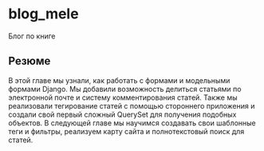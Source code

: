 # blog_mele
Блог по книге

## Резюме
В этой главе мы узнали, как работать с формами и модельными формами Django. Мы добавили возможность делиться статьями по электронной почте и систему комментирования статей. Также мы реализовали тегирование статей
с помощью стороннего приложения и создали свой первый сложный QuerySet
для получения подобных объектов.
В следующей главе мы научимся создавать свои шаблонные теги и фильтры,
реализуем карту сайта и полнотекстовый поиск для статей.
